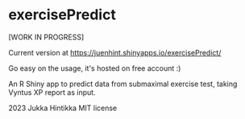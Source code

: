 # exercisePredict
[WORK IN PROGRESS]   

Current version at https://juenhint.shinyapps.io/exercisePredict/    

Go easy on the usage, it's hosted on free account :)


An R Shiny app to predict data from submaximal exercise test, taking Vyntus XP report as input.


2023 Jukka Hintikka
MIT license
